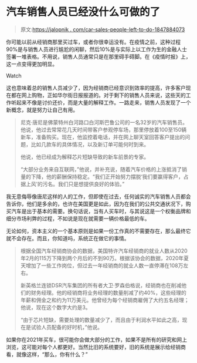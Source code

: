 # 汽车销售人员已经没什么可做的了

> 原文:[https://jalopnik . com/car-sales-people-left-to-do-1847884073](https://jalopnik.com/car-sales-people-have-little-left-to-do-1847884073)

你可能以前从经销商那里买过车，或者你很幸运没有。在疫情之前，这种过程90%是与销售人员进行尴尬的闲聊，然后10%是与实际上以工作为生的金融人士签署一堆表格。不用说，销售人员通常只是在那里碍手碍脚。在《疫情时报》上，这一点变得更加明显。

Watch

这也意味着总的销售人员减少了，因为经销商已经意识到效率的提高，许多客户现在都在网上购物，正如华尔街日报报道的。对于剩下的销售人员来说，这些天的工作听起来不像是讨价还价，而是大量的解释工作。一路走来，销售人员发现了一个新概念，就是努力让自己有用。

> 尼克·唐尼是佛蒙特州白河路口白河斯巴鲁公司的一名32岁的汽车销售员。他说，他过去常常花几天时间带客户参观停车场，那里停放着100至150辆新车，准备购买。现在，他监控着电话，并在网上聊天室回答客户提出的问题，比如几款车的具体情况，以及新订单可能何时到来。
> 
> 他说，他已经成为解释芯片短缺导致的新车前景的专家。
> 
> “大部分业务来自互联网，”他说，并补充说，随着汽车价格的上涨抵消了销量的下降，他的薪酬保持稳定。“我们正开始努力摆脱‘我们要赢得客户，占据上风’的污名。我们只是想提供良好的体验。”

我无意侮辱像唐尼这样的人的工作，但即使在过去，任何诚实的汽车销售人员都会告诉你，他们是多余的，也许在美国更是如此，因为在我们的公共交通状况下，购买汽车是出于基本的需要。换句话说，当有人买车时，与其说这是一个权衡品牌和细分市场利弊的过程，不如说是现在就需要一辆价格最低的车。

无论如何，资本主义的一个基本原则是如果一份工作真的不需要存在，那么最终它就不会存在。而且，你知道吗，系统正在做它的事情。

> 根据全国汽车经销商协会的数据，美国特许汽车经销商的就业人数从2020年2月的115万下降到两个月后的不到90万。根据该协会的数据，2020年夏天增加了一些工作岗位，但过去一年经销商的就业人数一直停滞在108万左右。
> 
> 新英格兰连锁DSR汽车集团的所有者大卫·罗森伯格说，经销商也在削减他们的财务经理。他的经销商将业务经理的数量削减了约40%，这些经理的年薪和佣金之和约为11万美元。他曾经为每个经销商雇佣了大约五名经理；他说，现在这个数字大约是3。
> 
> “由于芯片短缺，需要处理的数量减少了，而且由于利润水平如此之高，现在是试验人员配备的好时机，”他说。

如果你在2021年买车，很可能你会做大部分的工作，如果不是所有的研究和网上浏览，这可能对每个人都更好。当然比旧的系统要好，旧的系统是展示给经销商看，就像这样，“那么，你有什么？”